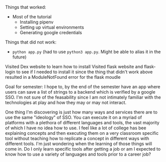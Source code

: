 Things that worked:
- Most of the tutorial
  - Installing pipenv
  - Setting up virtual environments
  - Generating google credentials

Things that did not work:
- `python app.py` (had to use `python3 app.py`. Might be able to alias it in the future)

Visited Dex website to learn how to install
Visited flask website and flask-login to see if I needed to install it since the thing that didn't work above resulted in a ModuleNotFound error for the flask moudle

Goal for semester: I hope to, by the end of the semester have an app where users can save a list of strings to a backend which is verified by a google SSO. I'm not sure of the feasability since I am not intimately familiar with the technologies at play and how they may or may not interact.

One thing I'm discovering is just how many ways and services there are to use the same "ideology" of SSO. You can execute it on a myriad of platforms with a plethora of different languages and tools, the vast majority of which I have no idea how to use. I feel like a lot of college has bee explaining concepts and then executing them on a very classroom specific tool without teaching how to replicate a concept in different ways with different tools. I'm just wondering when the learning of those things will come in. Do I only learn specific tools after getting a job or am I expected to know how to use a variety of languages and tools prior to a career job?
